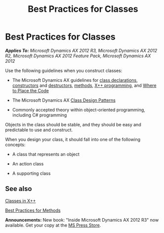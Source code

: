 ﻿---
title: Best Practices for Classes
TOCTitle: Classes
ms:assetid: 85748ed6-918f-42c9-897a-2b75012e905c
ms:mtpsurl: https://msdn.microsoft.com/en-us/library/Aa643687(v=AX.60)
ms:contentKeyID: 35246173
ms.date: 05/18/2015
mtps_version: v=AX.60
---

# Best Practices for Classes 


_**Applies To:** Microsoft Dynamics AX 2012 R3, Microsoft Dynamics AX 2012 R2, Microsoft Dynamics AX 2012 Feature Pack, Microsoft Dynamics AX 2012_

Use the following guidelines when you construct classes:

  - The Microsoft Dynamics AX guidelines for [class declarations](best-practices-for-class-declarations.md), [constructors](best-practices-for-constructors.md) and [destructors](best-practice-for-destructors-finalize.md), [methods](best-practices-for-methods.md), [X++ programming](x-coding-standards.md), and [Where to Place the Code](where-to-place-the-code.md)

  - The Microsoft Dynamics AX [Class Design Patterns](microsoft-dynamics-ax-class-design-patterns.md)

  - Commonly accepted theory within object-oriented programming, including C\# programming

Objects in the class should be stable, and they should be easy and predictable to use and construct.

When you design your class, it should fall into one of the following concepts:

  - A class that represents an object

  - An action class

  - A supporting class

## See also

[Classes in X++](classes-in-x.md)

[Best Practices for Methods](best-practices-for-methods.md)

  
**Announcements:** New book: "Inside Microsoft Dynamics AX 2012 R3" now available. Get your copy at the [MS Press Store](https://www.microsoftpressstore.com/store/inside-microsoft-dynamics-ax-2012-r3-9780735685109).

